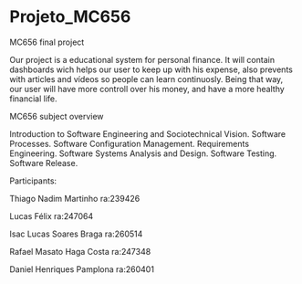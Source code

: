 # Projeto_MC656
MC656 final project

Our project is a educational system for personal finance. It will contain dashboards wich helps our user to keep up with his expense, also prevents with articles and vídeos so people can learn continuosly. Being that way, our user will have more controll over his money, and have a more healthy financial life.


MC656 subject overview

Introduction to Software Engineering and Sociotechnical Vision. Software Processes. Software Configuration Management. Requirements Engineering. Software Systems Analysis and Design. Software Testing. Software Release.

Participants:

Thiago Nadim Martinho ra:239426

Lucas Félix ra:247064

Isac Lucas Soares Braga ra:260514

Rafael Masato Haga Costa ra:247348

Daniel Henriques Pamplona ra:260401
